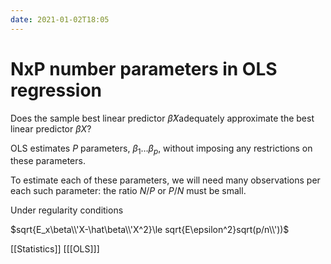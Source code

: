 ```yaml
---
date: 2021-01-02T18:05
---
```


# NxP number parameters in OLS regression

Does the sample best linear predictor $\hat\beta X$adequately approximate the best linear predictor $\beta X$?

OLS estimates $P$ parameters, $\beta_1 \dots \beta_p$, without imposing any restrictions on these parameters.

To estimate each of these parameters, we will need many observations per each such parameter: the ratio $N/P$ or $P/N$ 
must be small.

Under regularity conditions

$sqrt{E_x\beta\\'X-\hat\beta\\'X^2}\le sqrt{E\epsilon^2}sqrt(p/n\\'))$

[[Statistics]]
[[[OLS]]]